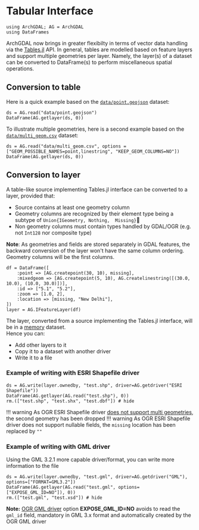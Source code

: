 # Tabular Interface

```@setup tables
using ArchGDAL; AG = ArchGDAL
using DataFrames
```

ArchGDAL now brings in greater flexibilty in terms of vector data handling via the
[Tables.jl](https://github.com/JuliaData/Tables.jl) API. In general, tables are modelled based on feature layers and support multiple geometries per layer. Namely, the layer(s) of a dataset can be converted to DataFrame(s) to perform miscellaneous spatial operations.

## Conversion to table

Here is a quick example based on the
[`data/point.geojson`](https://github.com/yeesian/ArchGDALDatasets/blob/307f8f0e584a39a050c042849004e6a2bd674f99/data/point.geojson)
dataset:

```@repl tables
ds = AG.read("data/point.geojson")
DataFrame(AG.getlayer(ds, 0))
```

To illustrate multiple geometries, here is a second example based on the
[`data/multi_geom.csv`](https://github.com/yeesian/ArchGDALDatasets/blob/master/data/multi_geom.csv)
dataset:

```@repl tables
ds = AG.read("data/multi_geom.csv", options = ["GEOM_POSSIBLE_NAMES=point,linestring", "KEEP_GEOM_COLUMNS=NO"])
DataFrame(AG.getlayer(ds, 0))
```
## Conversion to layer
A table-like source implementing Tables.jl interface can be converted to a layer, provided that:
- Source contains at least one geometry column
- Geometry columns are recognized by their element type being a subtype of `Union{IGeometry, Nothing,  Missing}`
- Non geometry columns must contain types handled by GDAL/OGR (e.g. not `Int128` nor composite type)

**Note**: As geometries and fields are stored separately in GDAL features, the backward conversion of the layer won't have the same column ordering. Geometry columns will be the first columns.

```@repl tables
df = DataFrame([
    :point => [AG.createpoint(30, 10), missing],
    :mixedgeom => [AG.createpoint(5, 10), AG.createlinestring([(30.0, 10.0), (10.0, 30.0)])],
    :id => ["5.1", "5.2"],
    :zoom => [1.0, 2],
    :location => [missing, "New Delhi"],
])
layer = AG.IFeatureLayer(df)
```

The layer, converted from a source implementing the Tables.jl interface, will be in a [memory](https://gdal.org/drivers/vector/memory.html) dataset.  
Hence you can:
- Add other layers to it
- Copy it to a dataset with another driver
- Write it to a file
### Example of writing with ESRI Shapefile driver
```@repl tables
ds = AG.write(layer.ownedby, "test.shp", driver=AG.getdriver("ESRI Shapefile"))
DataFrame(AG.getlayer(AG.read("test.shp"), 0))
rm.(["test.shp", "test.shx", "test.dbf"]) # hide
```
!!! warning
    As OGR ESRI Shapefile driver [does not support multi geometries](https://gdal.org/development/rfc/rfc41_multiple_geometry_fields.html#drivers), the second geometry has been dropped
!!! warning
    As OGR ESRI Shapefile driver does not support nullable fields, the `missing` location has been replaced by `""`
### Example of writing with GML driver
Using the GML 3.2.1 more capable driver/format, you can write more information to the file
```@repl tables
ds = AG.write(layer.ownedby, "test.gml", driver=AG.getdriver("GML"), options=["FORMAT=GML3.2"])
DataFrame(AG.getlayer(AG.read("test.gml", options=["EXPOSE_GML_ID=NO"]), 0))
rm.(["test.gml", "test.xsd"]) # hide
```
**Note:** [OGR GML driver](https://gdal.org/drivers/vector/gml.html#open-options) option **EXPOSE\_GML\_ID=NO** avoids to read the `gml_id` field, mandatory in GML 3.x format and automatically created by the OGR GML driver
